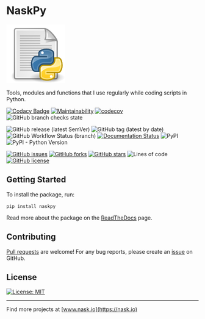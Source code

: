 # NaskPy

<a href="https://github.com/naskio/naskpy"><img src="./docs/_static/logo.png" width="154" alt="naskpy"></a>

Tools, modules and functions that I use regularly while coding scripts in Python.

[![Codacy Badge](https://app.codacy.com/project/badge/Grade/e84b6a32a18e4ae18a51e7bf5956becc)](https://www.codacy.com/gh/naskio/naskpy/dashboard?utm_source=github.com&amp;utm_medium=referral&amp;utm_content=naskio/naskpy&amp;utm_campaign=Badge_Grade)
[![Maintainability](https://api.codeclimate.com/v1/badges/6f79c1172b6dc903377c/maintainability)](https://codeclimate.com/github/naskio/naskpy/maintainability)
[![codecov](https://codecov.io/gh/naskio/naskpy/branch/main/graph/badge.svg?token=7HY2KN5428)](https://codecov.io/gh/naskio/naskpy)
![GitHub branch checks state](https://img.shields.io/github/checks-status/naskio/naskpy/main)

![GitHub release (latest SemVer)](https://img.shields.io/github/v/release/naskio/naskpy)
![GitHub tag (latest by date)](https://img.shields.io/github/v/tag/naskio/naskpy)
![GitHub Workflow Status (branch)](https://img.shields.io/github/workflow/status/naskio/naskpy/Test/main)
[![Documentation Status](https://readthedocs.org/projects/naskpy/badge/?version=latest)](https://naskpy.readthedocs.io/en/latest/?badge=latest)
![PyPI](https://img.shields.io/pypi/v/naskpy)
![PyPI - Python Version](https://img.shields.io/pypi/pyversions/naskpy)

[![GitHub issues](https://img.shields.io/github/issues/naskio/naskpy)](https://github.com/naskio/naskpy/issues)
[![GitHub forks](https://img.shields.io/github/forks/naskio/naskpy)](https://github.com/naskio/naskpy/network)
[![GitHub stars](https://img.shields.io/github/stars/naskio/naskpy)](https://github.com/naskio/naskpy/stargazers)
![Lines of code](https://img.shields.io/tokei/lines/github/naskio/naskpy)
[![GitHub license](https://img.shields.io/github/license/naskio/naskpy)](https://github.com/naskio/naskpy/blob/main/LICENSE)

## Getting Started

To install the package, run:

```shell
pip install naskpy
```

Read more about the package on the [ReadTheDocs](https://naskpy.rtfd.io/) page.

## Contributing

[Pull requests](https://github.com/naskio/naskpy/pulls) are welcome! For any bug reports, please create
an [issue](https://www.github.com/naskio/naskpy/issues) on GitHub.

## License

[![License: MIT](https://img.shields.io/badge/License-MIT-green.svg)](LICENSE)

--------------------------------------------------------------------------------

Find more projects at [www.nask.io](https://nask.io)
